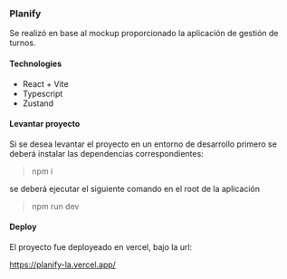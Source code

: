 ### Planify
Se realizó en base al mockup proporcionado la aplicación de gestión de turnos.

#### Technologies
- React + Vite
- Typescript
- Zustand 

#### Levantar proyecto
Si se desea levantar el proyecto en un entorno de desarrollo primero se deberá instalar las dependencias correspondientes:

> npm i

se deberá ejecutar el siguiente comando en el root de la aplicación

> npm run dev

#### Deploy
El proyecto fue deployeado en vercel, bajo la url:

https://planify-la.vercel.app/
